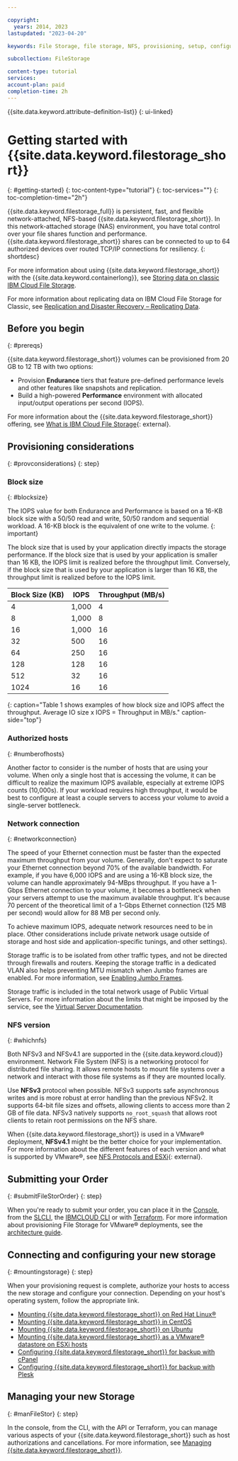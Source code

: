 ```yaml
---

copyright:
  years: 2014, 2023
lastupdated: "2023-04-20"

keywords: File Storage, file storage, NFS, provisioning, setup, configuration, mounting storage

subcollection: FileStorage

content-type: tutorial
services:
account-plan: paid
completion-time: 2h
---
```

{{site.data.keyword.attribute-definition-list}}
{: ui-linked}


# Getting started with {{site.data.keyword.filestorage_short}}
{: #getting-started}
{: toc-content-type="tutorial"}
{: toc-services=""}
{: toc-completion-time="2h"}

{{site.data.keyword.filestorage_full}} is persistent, fast, and flexible network-attached, NFS-based {{site.data.keyword.filestorage_short}}. In this network-attached storage (NAS) environment, you have total control over your file shares function and performance. {{site.data.keyword.filestorage_short}} shares can be connected to up to 64 authorized devices over routed TCP/IP connections for resiliency.
{: shortdesc}

For more information about using {{site.data.keyword.filestorage_short}} with the {{site.data.keyword.containerlong}}, see [Storing data on classic IBM Cloud File Storage](/docs/containers?topic=containers-file_storage).

For more information about replicating data on IBM Cloud File Storage for Classic, see [Replication and Disaster Recovery – Replicating Data](docs/FileStorage?topic=FileStorage-replication&interface=ui).

## Before you begin
{: #prereqs}

{{site.data.keyword.filestorage_short}} volumes can be provisioned from 20 GB to 12 TB with two options:
- Provision **Endurance** tiers that feature pre-defined performance levels and other features like snapshots and replication.
- Build a high-powered **Performance** environment with allocated input/output operations per second (IOPS).

For more information about the {{site.data.keyword.filestorage_short}} offering, see [What is IBM Cloud File Storage](https://www.ibm.com/products/file-storage){: external}.

## Provisioning considerations
{: #provconsiderations}
{: step}

### Block size
{: #blocksize}

The IOPS value for both Endurance and Performance is based on a 16-KB block size with a 50/50 read and write, 50/50 random and sequential workload. A 16-KB block is the equivalent of one write to the volume.
{: important}

The block size that is used by your application directly impacts the storage performance. If the block size that is used by your application is smaller than 16 KB, the IOPS limit is realized before the throughput limit. Conversely, if the block size that is used by your application is larger than 16 KB, the throughput limit is realized before to the IOPS limit.

| Block Size (KB) | IOPS | Throughput (MB/s) |
|-----------------|------|-------------------|
| 4 | 1,000 | 4 |
| 8 | 1,000 | 8 |
| 16 | 1,000 | 16 |
| 32 | 500 | 16 |
| 64 | 250 | 16 |
| 128 | 128 | 16 |
| 512 | 32 | 16 |
| 1024 | 16 | 16 |
{: caption="Table 1 shows examples of how block size and IOPS affect the throughput. Average IO size x IOPS = Throughput in MB/s." caption-side="top"}

### Authorized hosts
{: #numberofhosts}

Another factor to consider is the number of hosts that are using your volume. When only a single host that is accessing the volume, it can be difficult to realize the maximum IOPS available, especially at extreme IOPS counts (10,000s). If your workload requires high throughput, it would be best to configure at least a couple servers to access your volume to avoid a single-server bottleneck.

### Network connection
{: #networkconnection}

The speed of your Ethernet connection must be faster than the expected maximum throughput from your volume. Generally, don't expect to saturate your Ethernet connection beyond 70% of the available bandwidth. For example, if you have 6,000 IOPS and are using a 16-KB block size, the volume can handle approximately 94-MBps throughput. If you have a 1-Gbps Ethernet connection to your volume, it becomes a bottleneck when your servers attempt to use the maximum available throughput. It's because 70 percent of the theoretical limit of a 1-Gbps Ethernet connection (125 MB per second) would allow for 88 MB per second only.

To achieve maximum IOPS, adequate network resources need to be in place. Other considerations include private network usage outside of storage and host side and application-specific tunings, and other settings).

Storage traffic is to be isolated from other traffic types, and not be directed through firewalls and routers. Keeping the storage traffic in a dedicated VLAN also helps preventing MTU mismatch when Jumbo frames are enabled. For more information, see [Enabling Jumbo Frames](/docs/FileStorage?topic=FileStorage-jumboframes).

Storage traffic is included in the total network usage of Public Virtual Servers. For more information about the limits that might be imposed by the service, see the [Virtual Server Documentation](/docs/virtual-servers?topic=virtual-servers-about-public-virtual-servers).

### NFS version
{: #whichnfs}

Both NFSv3 and NFSv4.1 are supported in the {{site.data.keyword.cloud}} environment. Network File System (NFS) is a networking protocol for distributed file sharing. It allows remote hosts to mount file systems over a network and interact with those file systems as if they are mounted locally.

Use **NFSv3** protocol when possible. NFSv3 supports safe asynchronous writes and is more robust at error handling than the previous NFSv2. It supports 64-bit file sizes and offsets, allowing clients to access more than 2 GB of file data. NFSv3 natively supports `no_root_squash` that allows root clients to retain root permissions on the NFS share.

When {{site.data.keyword.filestorage_short}} is used in a VMware&reg; deployment, **NFSv4.1** might be the better choice for your implementation. For more information about the different features of each version and what is supported by VMware&reg;, see [NFS Protocols and ESXi](https://docs.vmware.com/en/VMware-vSphere/7.0/com.vmware.vsphere.storage.doc/GUID-8A929FE4-1207-4CC5-A086-7016D73C328F.html){: external}.

## Submitting your Order
{: #submitFileStorOrder}
{: step}

When you're ready to submit your order, you can place it in the [Console](/docs/FileStorage?topic=FileStorage-orderingFileStorage#orderingFileStorageUI), from the [SLCLI](/docs/FileStorage?topic=FileStorage-orderingFileStorage#orderingthroughCLI), the [IBMCLOUD CLI](/docs/cli?topic=cli-sl-file-storage-service#sl_file_volume_order) or with [Terraform](/docs/FileStorage?topic=FileStorage-orderingFileStorage#orderingthroughTerraform). For more information about provisioning File Storage for VMware&reg; deployments, see the [architecture guide](/docs/FileStorage?topic=FileStorage-architectureguide).

## Connecting and configuring your new storage
{: #mountingstorage}
{: step}

When your provisioning request is complete, authorize your hosts to access the new storage and configure your connection. Depending on your host's operating system, follow the appropriate link.
- [Mounting {{site.data.keyword.filestorage_short}} on Red Hat Linux&reg;](/docs/FileStorage?topic=FileStorage-mountingLinux)
- [Mounting {{site.data.keyword.filestorage_short}} in CentOS](/docs/FileStorage?topic=FileStorage-mountingCentOS)
- [Mounting {{site.data.keyword.filestorage_short}} on Ubuntu](/docs/FileStorage?topic=FileStorage-mountingUbuntu)
- [Mounting {{site.data.keyword.filestorage_short}} as a VMware&reg; datastore on ESXi hosts](/docs/FileStorage?topic=FileStorage-architectureguide)
- [Configuring {{site.data.keyword.filestorage_short}} for backup with cPanel](/docs/FileStorage?topic=FileStorage-cPanelBackups)
- [Configuring {{site.data.keyword.filestorage_short}} for backup with Plesk](/docs/FileStorage?topic=FileStorage-PleskBackup)

## Managing your new Storage
{: #manFileStor}
{: step}

In the console, from the CLI, with the API or Terraform, you can manage various aspects of your {{site.data.keyword.filestorage_short}} such as host authorizations and cancellations. For more information, see [Managing {{site.data.keyword.filestorage_short}}](/docs/FileStorage?topic=FileStorage-managingstorage).
